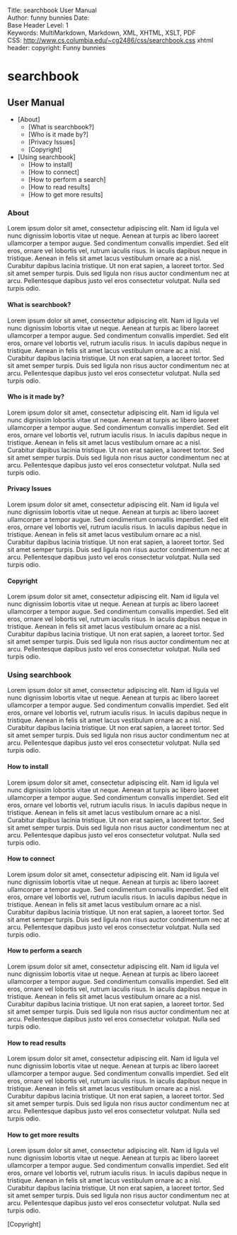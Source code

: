 Title:				searchbook User Manual  
Author:				funny bunnies
Date:				
Base Header Level:	1  
Keywords:			MultiMarkdown, Markdown, XML, XHTML, XSLT, PDF   
CSS:				http://www.cs.columbia.edu/~cg2486/css/searchbook.css
xhtml header:		<script type="text/javascript" src="http://cdn.mathjax.org/mathjax/latest/MathJax.js?config=TeX-AMS-MML_HTMLorMML">
					</script>
copyright:			Funny bunnies  


# searchbook #


## User Manual ##

* [About] 
	* [What is searchbook?] 
	* [Who is it made by?]
	* [Privacy Issues]
	* [Copyright]
* [Using searchbook]
	* [How to install] 
	* [How to connect]
	* [How to perform a search]
	* [How to read results]
	* [How to get more results]


### About ###
Lorem ipsum dolor sit amet, consectetur adipiscing elit. Nam id ligula vel nunc dignissim lobortis vitae ut neque. Aenean at turpis ac libero laoreet ullamcorper a tempor augue. Sed condimentum convallis imperdiet. Sed elit eros, ornare vel lobortis vel, rutrum iaculis risus. In iaculis dapibus neque in tristique. Aenean in felis sit amet lacus vestibulum ornare ac a nisl. Curabitur dapibus lacinia tristique. Ut non erat sapien, a laoreet tortor. Sed sit amet semper turpis. Duis sed ligula non risus auctor condimentum nec at arcu. Pellentesque dapibus justo vel eros consectetur volutpat. Nulla sed turpis odio.


#### What is searchbook? ####

Lorem ipsum dolor sit amet, consectetur adipiscing elit. Nam id ligula vel nunc dignissim lobortis vitae ut neque. Aenean at turpis ac libero laoreet ullamcorper a tempor augue. Sed condimentum convallis imperdiet. Sed elit eros, ornare vel lobortis vel, rutrum iaculis risus. In iaculis dapibus neque in tristique. Aenean in felis sit amet lacus vestibulum ornare ac a nisl. Curabitur dapibus lacinia tristique. Ut non erat sapien, a laoreet tortor. Sed sit amet semper turpis. Duis sed ligula non risus auctor condimentum nec at arcu. Pellentesque dapibus justo vel eros consectetur volutpat. Nulla sed turpis odio.

#### Who is it made by? ####

Lorem ipsum dolor sit amet, consectetur adipiscing elit. Nam id ligula vel nunc dignissim lobortis vitae ut neque. Aenean at turpis ac libero laoreet ullamcorper a tempor augue. Sed condimentum convallis imperdiet. Sed elit eros, ornare vel lobortis vel, rutrum iaculis risus. In iaculis dapibus neque in tristique. Aenean in felis sit amet lacus vestibulum ornare ac a nisl. Curabitur dapibus lacinia tristique. Ut non erat sapien, a laoreet tortor. Sed sit amet semper turpis. Duis sed ligula non risus auctor condimentum nec at arcu. Pellentesque dapibus justo vel eros consectetur volutpat. Nulla sed turpis odio.

#### Privacy Issues ####

Lorem ipsum dolor sit amet, consectetur adipiscing elit. Nam id ligula vel nunc dignissim lobortis vitae ut neque. Aenean at turpis ac libero laoreet ullamcorper a tempor augue. Sed condimentum convallis imperdiet. Sed elit eros, ornare vel lobortis vel, rutrum iaculis risus. In iaculis dapibus neque in tristique. Aenean in felis sit amet lacus vestibulum ornare ac a nisl. Curabitur dapibus lacinia tristique. Ut non erat sapien, a laoreet tortor. Sed sit amet semper turpis. Duis sed ligula non risus auctor condimentum nec at arcu. Pellentesque dapibus justo vel eros consectetur volutpat. Nulla sed turpis odio.

#### Copyright ####


Lorem ipsum dolor sit amet, consectetur adipiscing elit. Nam id ligula vel nunc dignissim lobortis vitae ut neque. Aenean at turpis ac libero laoreet ullamcorper a tempor augue. Sed condimentum convallis imperdiet. Sed elit eros, ornare vel lobortis vel, rutrum iaculis risus. In iaculis dapibus neque in tristique. Aenean in felis sit amet lacus vestibulum ornare ac a nisl. Curabitur dapibus lacinia tristique. Ut non erat sapien, a laoreet tortor. Sed sit amet semper turpis. Duis sed ligula non risus auctor condimentum nec at arcu. Pellentesque dapibus justo vel eros consectetur volutpat. Nulla sed turpis odio.


### Using searchbook ###

Lorem ipsum dolor sit amet, consectetur adipiscing elit. Nam id ligula vel nunc dignissim lobortis vitae ut neque. Aenean at turpis ac libero laoreet ullamcorper a tempor augue. Sed condimentum convallis imperdiet. Sed elit eros, ornare vel lobortis vel, rutrum iaculis risus. In iaculis dapibus neque in tristique. Aenean in felis sit amet lacus vestibulum ornare ac a nisl. Curabitur dapibus lacinia tristique. Ut non erat sapien, a laoreet tortor. Sed sit amet semper turpis. Duis sed ligula non risus auctor condimentum nec at arcu. Pellentesque dapibus justo vel eros consectetur volutpat. Nulla sed turpis odio.

#### How to install ####

Lorem ipsum dolor sit amet, consectetur adipiscing elit. Nam id ligula vel nunc dignissim lobortis vitae ut neque. Aenean at turpis ac libero laoreet ullamcorper a tempor augue. Sed condimentum convallis imperdiet. Sed elit eros, ornare vel lobortis vel, rutrum iaculis risus. In iaculis dapibus neque in tristique. Aenean in felis sit amet lacus vestibulum ornare ac a nisl. Curabitur dapibus lacinia tristique. Ut non erat sapien, a laoreet tortor. Sed sit amet semper turpis. Duis sed ligula non risus auctor condimentum nec at arcu. Pellentesque dapibus justo vel eros consectetur volutpat. Nulla sed turpis odio.

#### How to connect ####


Lorem ipsum dolor sit amet, consectetur adipiscing elit. Nam id ligula vel nunc dignissim lobortis vitae ut neque. Aenean at turpis ac libero laoreet ullamcorper a tempor augue. Sed condimentum convallis imperdiet. Sed elit eros, ornare vel lobortis vel, rutrum iaculis risus. In iaculis dapibus neque in tristique. Aenean in felis sit amet lacus vestibulum ornare ac a nisl. Curabitur dapibus lacinia tristique. Ut non erat sapien, a laoreet tortor. Sed sit amet semper turpis. Duis sed ligula non risus auctor condimentum nec at arcu. Pellentesque dapibus justo vel eros consectetur volutpat. Nulla sed turpis odio.

#### How to perform a search ####

Lorem ipsum dolor sit amet, consectetur adipiscing elit. Nam id ligula vel nunc dignissim lobortis vitae ut neque. Aenean at turpis ac libero laoreet ullamcorper a tempor augue. Sed condimentum convallis imperdiet. Sed elit eros, ornare vel lobortis vel, rutrum iaculis risus. In iaculis dapibus neque in tristique. Aenean in felis sit amet lacus vestibulum ornare ac a nisl. Curabitur dapibus lacinia tristique. Ut non erat sapien, a laoreet tortor. Sed sit amet semper turpis. Duis sed ligula non risus auctor condimentum nec at arcu. Pellentesque dapibus justo vel eros consectetur volutpat. Nulla sed turpis odio.

#### How to read results ####

Lorem ipsum dolor sit amet, consectetur adipiscing elit. Nam id ligula vel nunc dignissim lobortis vitae ut neque. Aenean at turpis ac libero laoreet ullamcorper a tempor augue. Sed condimentum convallis imperdiet. Sed elit eros, ornare vel lobortis vel, rutrum iaculis risus. In iaculis dapibus neque in tristique. Aenean in felis sit amet lacus vestibulum ornare ac a nisl. Curabitur dapibus lacinia tristique. Ut non erat sapien, a laoreet tortor. Sed sit amet semper turpis. Duis sed ligula non risus auctor condimentum nec at arcu. Pellentesque dapibus justo vel eros consectetur volutpat. Nulla sed turpis odio.

#### How to get more results ####

Lorem ipsum dolor sit amet, consectetur adipiscing elit. Nam id ligula vel nunc dignissim lobortis vitae ut neque. Aenean at turpis ac libero laoreet ullamcorper a tempor augue. Sed condimentum convallis imperdiet. Sed elit eros, ornare vel lobortis vel, rutrum iaculis risus. In iaculis dapibus neque in tristique. Aenean in felis sit amet lacus vestibulum ornare ac a nisl. Curabitur dapibus lacinia tristique. Ut non erat sapien, a laoreet tortor. Sed sit amet semper turpis. Duis sed ligula non risus auctor condimentum nec at arcu. Pellentesque dapibus justo vel eros consectetur volutpat. Nulla sed turpis odio.


[Copyright]